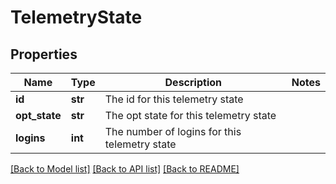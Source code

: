 # TelemetryState


## Properties
Name | Type | Description | Notes
------------ | ------------- | ------------- | -------------
**id** | **str** | The id for this telemetry state | 
**opt_state** | **str** | The opt state for this telemetry state | 
**logins** | **int** | The number of logins for this telemetry state | 

[[Back to Model list]](../README.md#documentation-for-models) [[Back to API list]](../README.md#documentation-for-api-endpoints) [[Back to README]](../README.md)


